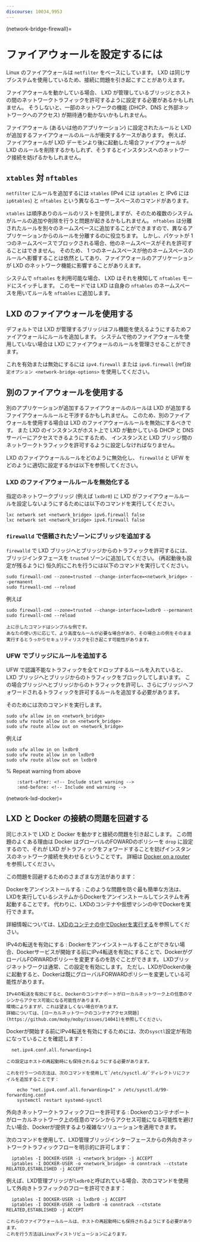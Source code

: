 ```yaml
---
discourse: 10034,9953
---
```


(network-bridge-firewall)=
# ファイアウォールを設定するには

Linux のファイアウォールは `netfilter` をベースにしています。
LXD は同じサブシステムを使用しているため、接続に問題を引き起こすことがありえます。

ファイアウォールを動かしている場合、 LXD が管理しているブリッジとホストの間のネットワークトラフィックを許可するように設定する必要があるかもしれません。
そうしないと、一部のネットワークの機能 (DHCP、DNS と外部ネットワークへのアクセス) が期待通り動かないかもしれません。

ファイアウォール (あるいは他のアプリケーション) に設定されたルールと LXD が追加するファイアウォールのルールが衝突するケースがあります。
例えば、ファイアウォールが LXD デーモンより後に起動した場合ファイアウォールが LXD のルールを削除するかもしれず、そうするとインスタンスへのネットワーク接続を妨げるかもしれません。

## `xtables` 対 `nftables`

`netfilter` にルールを追加するには `xtables` (IPv4 には `iptables` と IPv6 には `ip6tables`) と `nftables` という異なるユーザースペースのコマンドがあります。

`xtables` は順序ありのルールのリストを提供しますが、そのため複数のシステムがルールの追加や削除を行うと問題が起きるかもしれません。
`nftables` は分離されたルールを別々のネームスペースに追加することができますので、異なるアプリケーションからのルールを分離するのに役立ちます。
しかし、パケットが 1 つのネームスペースでブロックされる場合、他のネームスペースがそれを許可することはできません。
そのため、 1 つのネームスペースが他のネームスペースのルールへ影響することは依然としてあり、ファイアウォールのアプリケーションが LXD のネットワーク機能に影響することがありえます。

システムで `nftables` を利用可能な場合、 LXD はそれを検知して `nftables` モードにスイッチします。
このモードでは LXD は自身の `nftables` のネームスペースを用いてルールを `nftables` に追加します。

## LXD のファイアウォールを使用する

デフォルトでは LXD が管理するブリッジはフル機能を使えるようにするためファイアウォールにルールを追加します。
システムで他のファイアウォールを使用していない場合は LXD にファイアウォールのルールを管理させることができます。

これを有効または無効にするには `ipv4.firewall` または `ipv6.firewall` {ref}`設定オプション <network-bridge-options>` を使用してください。

## 別のファイアウォールを使用する

別のアプリケーションが追加するファイアウォールのルールは LXD が追加するファイアウォールルールと干渉するかもしれません。
このため、別のファイアウォールを使用する場合は LXD のファイアウォールルールを無効にするべきです。
また LXD のインスタンスがホスト上で LXD が動かしている DHCP と DNS サーバーにアクセスできるようにするため、
インスタンスと LXD ブリッジ間のネットワークトラフィックを許可するように設定しなければなりません。

LXD のファイアウォールルールをどのように無効化し、 `firewalld` と UFW をどのように適切に設定するかは以下を参照してください。

### LXD のファイアウォールルールを無効化する

指定のネットワークブリッジ (例えば `lxdbr0`) に LXD がファイアウォールルールを設定しないようにするためには以下のコマンドを実行してください。

    lxc network set <network_bridge> ipv6.firewall false
    lxc network set <network_bridge> ipv4.firewall false

### `firewalld` で信頼されたゾーンにブリッジを追加する

`firewalld` で LXD ブリッジへとブリッジからのトラフィックを許可するには、ブリッジインタフェースを `trusted` ゾーンに追加してください。
(再起動後も設定が残るように) 恒久的にこれを行うには以下のコマンドを実行してください。

    sudo firewall-cmd --zone=trusted --change-interface=<network_bridge> --permanent
    sudo firewall-cmd --reload

例えば

    sudo firewall-cmd --zone=trusted --change-interface=lxdbr0 --permanent
    sudo firewall-cmd --reload

<!-- Include start warning -->

```{warning}
上に示したコマンドはシンプルな例です。
あなたの使い方に応じて、より高度なルールが必要な場合があり、その場合上の例をそのまま実行するとうっかりセキュリティリスクを引き起こす可能性があります。
```

<!-- Include end warning -->

### UFW でブリッジにルールを追加する

UFW で認識不能なトラフィックを全てドロップするルールを入れていると、 LXD ブリッジへとブリッジからのトラフィックをブロックしてしまいます。
この場合ブリッジへとブリッジからのトラフィックを許可し、さらにブリッジへフォワードされるトラフィックを許可するルールを追加する必要があります。

そのためには次のコマンドを実行します。

    sudo ufw allow in on <network_bridge>
    sudo ufw route allow in on <network_bridge>
    sudo ufw route allow out on <network_bridge>

例えば

    sudo ufw allow in on lxdbr0
    sudo ufw route allow in on lxdbr0
    sudo ufw route allow out on lxdbr0

% Repeat warning from above
```{include} network_bridge_firewalld.md
    :start-after: <!-- Include start warning -->
    :end-before: <!-- Include end warning -->
```

(network-lxd-docker)=
## LXD と Docker の接続の問題を回避する

同じホストで LXD と Docker を動かすと接続の問題を引き起こします。
この問題のよくある理由は Docker はグローバルのFOWARDのポリシーを `drop` に設定するので、それが LXD がトラフィックをフォワードすることを妨げインスタンスのネットワーク接続を失わせるということです。
詳細は [Docker on a router](https://docs.docker.com/network/iptables/#docker-on-a-router) を参照してください。

この問題を回避するためのさまざまな方法があります：

Dockerをアンインストールする
: このような問題を防ぐ最も簡単な方法は、LXDを実行しているシステムからDockerをアンインストールしてシステムを再起動することです。
  代わりに、LXDのコンテナや仮想マシンの中でDockerを実行できます。

  詳細情報については、[LXDのコンテナの中でDockerを実行する](https://www.youtube.com/watch?v=_fCSSEyiGro)を参照してください。

IPv4の転送を有効にする
: Dockerをアンインストールすることができない場合、Dockerサービスが開始する前にIPv4転送を有効にすることで、DockerがグローバルFORWARDポリシーを変更するのを防ぐことができます。
  LXDブリッジネットワークは通常、この設定を有効にします。
  ただし、LXDがDockerの後に起動すると、Dockerは既にグローバルFORWARDポリシーを変更している可能性があります。

  ```{warning}
  IPv4の転送を有効にすると、Dockerのコンテナポートがローカルネットワーク上の任意のマシンからアクセス可能になる可能性があります。
  環境によりますが、これは望ましくない場合があります。
  詳細については、[ローカルネットワークのコンテナアクセス問題](https://github.com/moby/moby/issues/14041)を参照してください。
  ```

  Dockerが開始する前にIPv4転送を有効にするためには、次の`sysctl`設定が有効になっていることを確認します：

      net.ipv4.conf.all.forwarding=1

  ```{important}
  この設定はホストの再起動時にも保持されるようにする必要があります。

  これを行う一つの方法は、次のコマンドを使用して`/etc/sysctl.d/`ディレクトリにファイルを追加することです：

      echo "net.ipv4.conf.all.forwarding=1" > /etc/sysctl.d/99-forwarding.conf
      systemctl restart systemd-sysctl

  ```

外向きネットワークトラフィックフローを許可する
: Dockerのコンテナポートがローカルネットワーク上の任意のマシンからアクセス可能になる可能性を避けたい場合、Dockerが提供するより複雑なソリューションを適用できます。

  次のコマンドを使用して、LXD管理ブリッジインターフェースからの外向きネットワークトラフィックフローを明示的に許可します：

      iptables -I DOCKER-USER -i <network_bridge> -j ACCEPT
      iptables -I DOCKER-USER -o <network_bridge> -m conntrack --ctstate RELATED,ESTABLISHED -j ACCEPT

  例えば、LXD管理ブリッジが`lxdbr0`と呼ばれている場合、次のコマンドを使用して外向きトラフィックのフローを許可できます：

      iptables -I DOCKER-USER -i lxdbr0 -j ACCEPT
      iptables -I DOCKER-USER -o lxdbr0 -m conntrack --ctstate RELATED,ESTABLISHED -j ACCEPT

  ```{important}
  これらのファイアウォールルールは、ホストの再起動時にも保持されるようにする必要があります。
  これを行う方法はLinuxディストリビューションによります。
  ```
